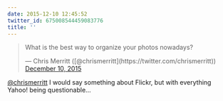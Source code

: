 ```yaml
---
date: 2015-12-10 12:45:52
twitter_id: 675008544459083776
title: ''
---
```


<blockquote class="twitter-tweet"><p lang="en" dir="ltr">What is the best way to organize your photos nowadays?</p>&mdash; Chris Merritt ([@chrismerritt](https://twitter.com/chrismerritt)) <a href="https://twitter.com/chrismerritt/status/674954905321369603?ref_src=twsrc%5Etfw">December 10, 2015</a></blockquote>
<script async src="https://platform.twitter.com/widgets.js" charset="utf-8"></script>

[@chrismerritt](https://twitter.com/chrismerritt) I would say something about Flickr, but with everything Yahoo! being questionable…
